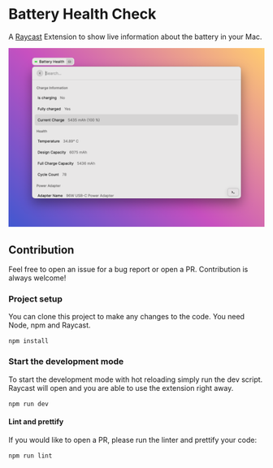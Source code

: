 # Battery Health Check

A [Raycast](https://www.raycast.com/) Extension to show live information about the battery in your Mac.

![screnshot](assets/screenshot.png)

## Contribution

Feel free to open an issue for a bug report or open a PR. Contribution is always welcome!

### Project setup

You can clone this project to make any changes to the code. You need Node, npm and Raycast.

```
npm install
```

### Start the development mode

To start the development mode with hot reloading simply run the dev script. Raycast will open and you are able to use the extension right away.

```
npm run dev
```

#### Lint and prettify

If you would like to open a PR, please run the linter and prettify your code:

```
npm run lint
```